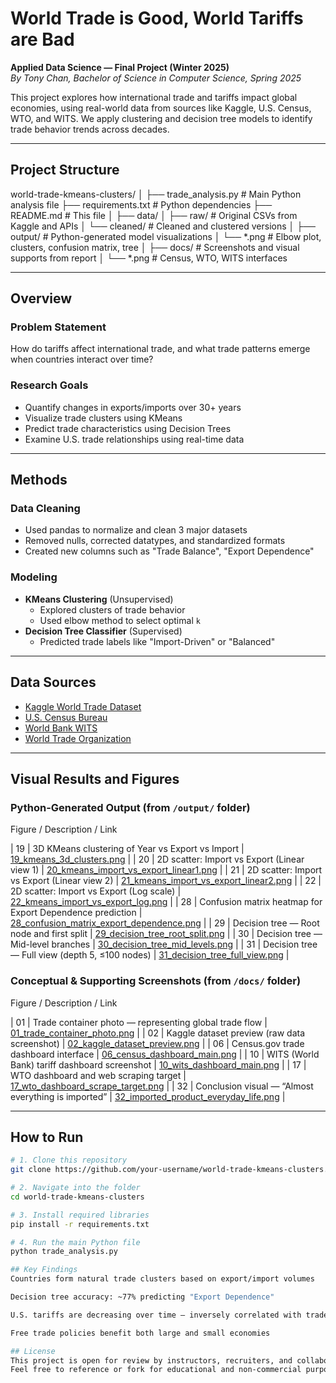 # World Trade is Good, World Tariffs are Bad

**Applied Data Science — Final Project (Winter 2025)**  
*By Tony Chan, Bachelor of Science in Computer Science, Spring 2025*

This project explores how international trade and tariffs impact global economies, using real-world data from sources like Kaggle, U.S. Census, WTO, and WITS. We apply clustering and decision tree models to identify trade behavior trends across decades.

---

## Project Structure

world-trade-kmeans-clusters/
│
├── trade_analysis.py # Main Python analysis file
├── requirements.txt # Python dependencies
├── README.md # This file
│
├── data/
│ ├── raw/ # Original CSVs from Kaggle and APIs
│ └── cleaned/ # Cleaned and clustered versions
│
├── output/ # Python-generated model visualizations
│ └── *.png # Elbow plot, clusters, confusion matrix, tree
│
├── docs/ # Screenshots and visual supports from report
│ └── *.png # Census, WTO, WITS interfaces

---

## Overview

### Problem Statement
How do tariffs affect international trade, and what trade patterns emerge when countries interact over time?

### Research Goals
- Quantify changes in exports/imports over 30+ years
- Visualize trade clusters using KMeans
- Predict trade characteristics using Decision Trees
- Examine U.S. trade relationships using real-time data

---

## Methods

### Data Cleaning
- Used pandas to normalize and clean 3 major datasets
- Removed nulls, corrected datatypes, and standardized formats
- Created new columns such as "Trade Balance", "Export Dependence"

### Modeling
- **KMeans Clustering** (Unsupervised)
  - Explored clusters of trade behavior
  - Used elbow method to select optimal `k`
- **Decision Tree Classifier** (Supervised)
  - Predicted trade labels like "Import-Driven" or "Balanced"

---

## Data Sources

- [Kaggle World Trade Dataset](https://www.kaggle.com/datasets/muhammadtalhaawan/world-export-and-import-dataset)
- [U.S. Census Bureau](https://www.census.gov/foreign-trade/current/index.html)
- [World Bank WITS](https://wits.worldbank.org)
- [World Trade Organization](https://stats.wto.org/dashboard/merchandise_en.html)

---

## Visual Results and Figures

### Python-Generated Output (from `/output/` folder)

Figure / Description / Link

| 19 | 3D KMeans clustering of Year vs Export vs Import | [19_kmeans_3d_clusters.png](output/19_kmeans_3d_clusters.png) |
| 20 | 2D scatter: Import vs Export (Linear view 1) | [20_kmeans_import_vs_export_linear1.png](output/20_kmeans_import_vs_export_linear1.png) |
| 21 | 2D scatter: Import vs Export (Linear view 2) | [21_kmeans_import_vs_export_linear2.png](output/21_kmeans_import_vs_export_linear2.png) |
| 22 | 2D scatter: Import vs Export (Log scale) | [22_kmeans_import_vs_export_log.png](output/22_kmeans_import_vs_export_log.png) |
| 28 | Confusion matrix heatmap for Export Dependence prediction | [28_confusion_matrix_export_dependence.png](output/28_confusion_matrix_export_dependence.png) |
| 29 | Decision tree — Root node and first split | [29_decision_tree_root_split.png](output/29_decision_tree_root_split.png) |
| 30 | Decision tree — Mid-level branches | [30_decision_tree_mid_levels.png](output/30_decision_tree_mid_levels.png) |
| 31 | Decision tree — Full view (depth 5, ≤100 nodes) | [31_decision_tree_full_view.png](output/31_decision_tree_full_view.png) |

### Conceptual & Supporting Screenshots (from `/docs/` folder)

Figure / Description / Link

| 01 | Trade container photo — representing global trade flow | [01_trade_container_photo.png](docs/01_trade_container_photo.png) |
| 02 | Kaggle dataset preview (raw data screenshot) | [02_kaggle_dataset_preview.png](docs/02_kaggle_dataset_preview.png) |
| 06 | Census.gov trade dashboard interface | [06_census_dashboard_main.png](docs/06_census_dashboard_main.png) |
| 10 | WITS (World Bank) tariff dashboard screenshot | [10_wits_dashboard_main.png](docs/10_wits_dashboard_main.png) |
| 17 | WTO dashboard and web scraping target | [17_wto_dashboard_scrape_target.png](docs/17_wto_dashboard_scrape_target.png) |
| 32 | Conclusion visual — “Almost everything is imported” | [32_imported_product_everyday_life.png](docs/32_imported_product_everyday_life.png) |

---

## How to Run

```bash
# 1. Clone this repository
git clone https://github.com/your-username/world-trade-kmeans-clusters.git

# 2. Navigate into the folder
cd world-trade-kmeans-clusters

# 3. Install required libraries
pip install -r requirements.txt

# 4. Run the main Python file
python trade_analysis.py

## Key Findings
Countries form natural trade clusters based on export/import volumes

Decision tree accuracy: ~77% predicting "Export Dependence"

U.S. tariffs are decreasing over time — inversely correlated with trade volume growth

Free trade policies benefit both large and small economies

## License
This project is open for review by instructors, recruiters, and collaborators.
Feel free to reference or fork for educational and non-commercial purposes.

